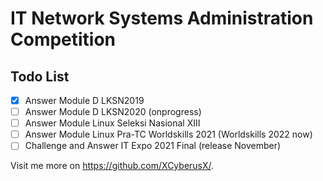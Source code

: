 # IT Network Systems Administration Competition

## Todo List
- [x] Answer Module D LKSN2019
- [ ] Answer Module D LKSN2020 (onprogress)
- [ ] Answer Module Linux Seleksi Nasional XIII
- [ ] Answer Module Linux Pra-TC Worldskills 2021 (Worldskills 2022 now)
- [ ] Challenge and Answer IT Expo 2021 Final (release November)

Visit me more on https://github.com/XCyberusX/.
